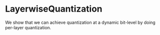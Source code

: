 # LayerwiseQuantization
We show that we can achieve quantization at a dynamic bit-level by doing per-layer quantization.

